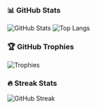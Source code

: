 ### 📊 GitHub Stats

![GitHub Stats](https://github-readme-stats.vercel.app/api?username=allan-kotana&show_icons=true&theme=radical&count_private=true)
![Top Langs](https://github-readme-stats.vercel.app/api/top-langs/?username=allan-kotana&layout=compact&theme=radical)

### 🏆 GitHub Trophies

![Trophies](https://github-profile-trophy.vercel.app/?username=allan-kotana&theme=radical)

### 🔥 Streak Stats

![GitHub Streak](https://github-readme-streak-stats.herokuapp.com/?user=allan-kotana&theme=radical)
